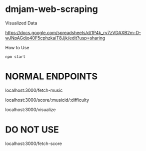 # dmjam-web-scraping

Visualized Data

https://docs.google.com/spreadsheets/d/1P4k_rv7zVDAXB2m-D-wJNpAGdjo40F5cphzkaiT8Jjk/edit?usp=sharing

How to Use

```
npm start
```

# NORMAL ENDPOINTS

localhost:3000/fetch-music

localhost:3000/score/:musicid/:difficulty

localhost:3000/visualize

# DO NOT USE

localhost:3000/fetch-score
